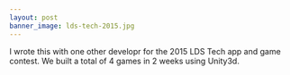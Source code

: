 ```yaml
---
layout: post
banner_image: lds-tech-2015.jpg
---
```


I wrote this with one other developr for the 2015 LDS Tech app and game contest. We built a total of 4 games in 2 weeks using Unity3d.
